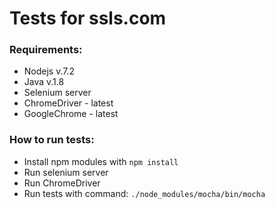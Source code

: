 # Tests for ssls.com

### Requirements:
- Nodejs v.7.2
- Java v.1.8
- Selenium server 
- ChromeDriver - latest
- GoogleChrome - latest


### How to run tests:
- Install npm modules with `npm install`
- Run selenium server
- Run ChromeDriver
- Run tests with command: `./node_modules/mocha/bin/mocha`
